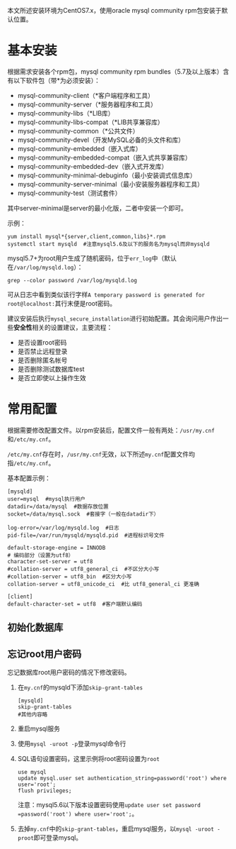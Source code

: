 本文所述安装环境为CentOS7.x，使用oracle mysql community rpm包安装于默认位置。

# 基本安装

根据需求安装各个rpm包，mysql community rpm bundles（5.7及以上版本）含有以下软件包（带*为必须安装）：

- mysql-community-client（*客户端程序和工具）
- mysql-community-server（*服务器程序和工具）
- mysql-community-libs（*LIB库）
- mysql-community-libs-compat（*LIB共享兼容库）
- mysql-community-common（*公共文件）
- mysql-community-devel（开发MySQL必备的头文件和库）
- mysql-community-embedded（嵌入式库）
- mysql-community-embedded-compat（嵌入式共享兼容库）
- mysql-community-embedded-dev（嵌入式开发库）
- mysql-community-minimal-debuginfo（最小安装调式信息库）
- mysql-community-server-minimal（最小安装服务器程序和工具）
- mysql-community-test（测试套件）

其中server-minimal是server的最小化版，二者中安装一个即可。

示例：

```shell
yum install mysql*{server,client,common,libs}*.rpm
systemctl start mysqld  #注意mysql5.6及以下的服务名为mysql而非mysqld
```

mysql5.7+为root用户生成了随机密码，位于`err_log`中（默认在`/var/log/mysqld.log`）：

```shell
grep --color password /var/log/mysqld.log
```

可从日志中看到类似该行字样`A temporary password is generated for root@localhost:`其行末便是root密码。

建议安装后执行`mysql_secure_installation`进行初始配置。其会询问用户作出一些**安全性**相关的设置建议，主要流程：

- 是否设置root密码
- 是否禁止远程登录
- 是否删除匿名帐号
- 是否删除测试数据库test
- 是否立即使以上操作生效

# 常用配置

根据需要修改配置文件。以rpm安装后，配置文件一般有两处：`/usr/my.cnf`和`/etc/my.cnf`。

`/etc/my.cnf`存在时，`/usr/my.cnf`无效，以下所述`my.cnf`配置文件均指`/etc/my.cnf`。

基本配置示例：

```shell
[mysqld]
user=mysql  #mysql执行用户
datadir=/data/mysql  #数据存放位置
socket=/data/mysql.sock  #套接字（一般在datadir下）

log-error=/var/log/mysqld.log  #日志
pid-file=/var/run/mysqld/mysqld.pid  #进程标识号文件

default-storage-engine = INNODB
# 编码部分（设置为utf8）
character-set-server = utf8
#collation-server = utf8_general_ci  #不区分大小写
#collation-server = utf8_bin  #区分大小写
collation-server = utf8_unicode_ci  #比 utf8_general_ci 更准确

[client]
default-character-set = utf8  #客户端默认编码
```

## 初始化数据库



## 忘记root用户密码

忘记数据库root用户密码的情况下修改密码。

1. 在`my.cnf`的mysqld下添加`skip-grant-tables`

   ```shell
   [mysqld]
   skip-grant-tables
   #其他内容略
   ```

2. 重启mysql服务

3. 使用`mysql -uroot -p`登录mysql命令行

4. SQL语句设置密码，这里示例将root密码设置为`root`

   ```mysql
   use mysql
   update mysql.user set authentication_string=password('root') where user='root';
   flush privileges;  
   ```

   注意：mysql5.6以下版本设置密码使用`update user set password =password('root') where user='root';`。

5. 去掉`my.cnf`中的`skip-grant-tables`，重启mysql服务，以`mysql -uroot -proot`即可登录mysql。